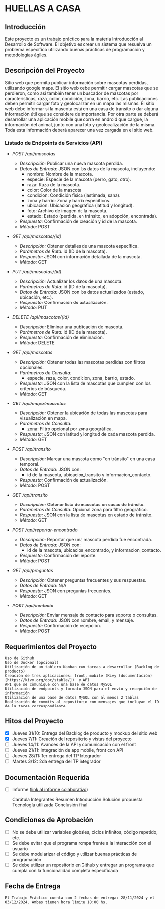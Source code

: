 # HUELLAS A CASA

## Introducción

Este proyecto es un trabajo práctico para la materia Introducción al Desarrollo de Software. El objetivo es crear un sistema que resuelva un problema específico utilizando buenas prácticas de programación y metodologías ágiles.

## Descripción del Proyecto

Sitio web que permita publicar información sobre mascotas perdidas, utilizando google maps.
El sitio web debe permitir cargar mascotas que se perdieron, como así también tener un
buscador de mascotas por características, raza, color, condición, zona, barrio, etc. Las
publicaciones deben permitir cargar foto y geolocalizar en un mapa las mismas.
El sitio web debe informar si la mascota está en una casa de tránsito o dar alguna información
útil que se considere de importancia.
Por otra parte se deberá desarrollar una aplicación mobile que corra en android que cargue, la
información del animal, junto con una foto y geolocalización de la misma. Toda esta información
deberá aparecer una vez cargada en el sitio web.

### Listado de Endpoints de Servicios (API)

   - *POST /api/mascotas*
     - *Descripción:* Publicar una nueva mascota perdida.
     - *Datos de Entrada:* JSON con los datos de la mascota, incluyendo:
       - nombre: Nombre de la mascota.
       - especie: Especie de la mascota (perro, gato, otro).
       - raza: Raza de la mascota.
       - color: Color de la mascota.
       - condicion: Condición física (lastimada, sana).
       - zona y barrio: Zona y barrio específicos.
       - ubicacion: Ubicación geográfica (latitud y longitud).
       - foto: Archivo de imagen de la mascota.
       - estado: Estado (perdida, en tránsito, en adopción, encontrada).
     - *Respuesta:* Confirmación de creación y id de la mascota.
     - *Método:* POST

   - *GET /api/mascotas/{id}*
     - *Descripción:* Obtener detalles de una mascota específica.
     - *Parámetros de Ruta:* id (ID de la mascota).
     - *Respuesta:* JSON con información detallada de la mascota.
     - *Método:* GET

   - *PUT /api/mascotas/{id}*
     - *Descripción:* Actualizar los datos de una mascota.
     - *Parámetros de Ruta:* id (ID de la mascota).
     - *Datos de Entrada:* JSON con los datos actualizados (estado, ubicación, etc.).
     - *Respuesta:* Confirmación de actualización.
     - *Método:* PUT

   - *DELETE /api/mascotas/{id}*
     - *Descripción:* Eliminar una publicación de mascota.
     - *Parámetros de Ruta:* id (ID de la mascota).
     - *Respuesta:* Confirmación de eliminación.
     - *Método:* DELETE

   - *GET /api/mascotas*
     - *Descripción:* Obtener todas las mascotas perdidas con filtros opcionales.
     - *Parámetros de Consulta:*
       - especie, raza, color, condicion, zona, barrio, estado.
     - *Respuesta:* JSON con la lista de mascotas que cumplen con los criterios de búsqueda.
     - *Método:* GET

   - *GET /api/mapa/mascotas*
     - *Descripción:* Obtener la ubicación de todas las mascotas para visualización en mapa.
     - *Parámetros de Consulta:*
       - zona: Filtro opcional por zona geográfica.
     - *Respuesta:* JSON con latitud y longitud de cada mascota perdida.
     - *Método:* GET

   - *POST /api/transito*
     - *Descripción:* Marcar una mascota como "en tránsito" en una casa temporal.
     - *Datos de Entrada:* JSON con:
       - id de la mascota, ubicacion_transito y informacion_contacto.
     - *Respuesta:* Confirmación de actualización.
     - *Método:* POST

   - *GET /api/transito*
     - *Descripción:* Obtener lista de mascotas en casas de tránsito.
     - *Parámetros de Consulta:* Opcional zona para filtro geográfico.
     - *Respuesta:* JSON con la lista de mascotas en estado de tránsito.
     - *Método:* GET

   - *POST /api/reportar-encontrado*
     - *Descripción:* Reportar que una mascota perdida fue encontrada.
     - *Datos de Entrada:* JSON con:
       - id de la mascota, ubicacion_encontrado, y informacion_contacto.
     - *Respuesta:* Confirmación del reporte.
     - *Método:* POST

   - *GET /api/preguntas*
     - *Descripción:* Obtener preguntas frecuentes y sus respuestas.
     - *Datos de Entrada:* N/A
     - *Respuesta:* JSON con preguntas frecuentes.
     - *Método:* GET

   - *POST /api/contacto*
     - *Descripción:* Enviar mensaje de contacto para soporte o consultas.
     - *Datos de Entrada:* JSON con nombre, email, y mensaje.
     - *Respuesta:* Confirmación de recepción.
     - *Método:* POST

## Requerimientos del Proyecto

    Uso de Github
    Uso de Docker (opcional)
    Utilización de un tablero Kanban con tareas a desarrollar (Backlog de producto)
    Creación de tres aplicaciones: front, mobile (Kivy (documentación)[https://kivy.org/doc/stable/])  y API
    API que se comunique con una base de datos MySQL
    Utilización de endpoints y formato JSON para el envío y recepción de información
    Utilización de una base de datos MySQL con al menos 2 tablas
    Realización de commits al repositorio con mensajes que incluyan el ID de la tarea correspondiente

## Hitos del Proyecto

- [X] Jueves 31/10: Entrega del Backlog de producto y mockup del sitio web
- [X] Jueves 7/11: Creación del repositorio y vistas del proyecto
- [ ] Jueves 14/11: Avances de la API y comunicación con el front
- [ ] Jueves 21/11: Integración de app mobile, front con API
- [ ] Jueves 28/11: 1er entrega del TP Integrador
- [ ] Martes 3/12: 2da entrega del TP integrador

##  Documentación Requerida

- [ ] Informe ([link al informe colaborativo](https://www.overleaf.com/3151471745zbgwysddhpxd#6e7d46))

    Carátula
    Integrantes
    Resumen
    Introducción
    Solución propuesta
    Tecnología utilizada
    Conclusión final

##  Condiciones de Aprobación

- [ ] No se debe utilizar variables globales, ciclos infinitos, código repetido, etc.
- [ ] Se debe evitar que el programa rompa frente a la interacción con el usuario
- [ ] Se debe modularizar el código y utilizar buenas prácticas de programación
- [ ] Se debe utilizar un repositorio en Github y entregar un programa que cumpla con la funcionalidad completa especificada

##  Fecha de Entrega
    El Trabajo Práctico cuenta con 2 fechas de entrega: 28/11/2024 y el 03/12/2024. Ambas tienen hora límite 18:00 hs.
